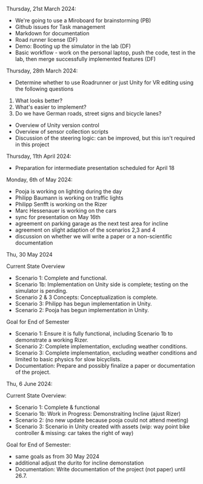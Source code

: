 Thursday, 21st March 2024:
- We're going to use a ⁠Miroboard for brainstorming (PB)
- ⁠Github issues for Task management
- ⁠Markdown for documentation
- ⁠Road runner license (DF)
- Demo: ⁠⁠Booting up the simulator in the lab (DF)
- ⁠⁠Basic workflow - work on the personal laptop, push the code, test in the lab, then merge successfully implemented features (DF)

Thursday, 28th March 2024:
- Determine whether to use Roadrunner or just Unity for VR editing using the following questions
1. ⁠What looks better?
2. ⁠What's easier to implement?
3. ⁠Do we have German roads, street signs and bicycle lanes?
- Overview of Unity version control
- Overview of sensor collection scripts
- Discussion of the steering logic: can be improved, but this isn't required in this project

Thursday, 11th April 2024:
- Preparation for intermediate presentation scheduled for April 18

Monday, 6th of May 2024:
- Pooja is working on lighting during the day
- Philipp Baumann is working on traffic lights
- Philipp Senfft is working on the Rizer
- Marc Hessenauer is working on the cars
- sync for presentation on May 16th
- agreement on parking garage as the next test area for incline
- agreement on slight adaption of the scenarios 2,3 and 4
- discussion on whether we will write a paper or a non-scientific documentation


Thu, 30 May 2024

Current State Overview
- Scenario 1: Complete and functional.
- Scenario 1b: Implementation on Unity side is complete; testing on the simulator is pending.
- Scenario 2 & 3 Concepts: Conceptualization is complete.
- Scenario 3: Philipp has begun implementation in Unity.
- Scenario 2: Pooja has begun implementation in Unity.

Goal for End of Semester
- Scenario 1: Ensure it is fully functional, including Scenario 1b to demonstrate a working Rizer.
- Scenario 2: Complete implementation, excluding weather conditions.
- Scenario 3: Complete implementation, excluding weather conditions and limited to basic physics for slow bicyclists.
- Documentation: Prepare and possibly finalize a paper or documentation of the project.

Thu, 6 June 2024: 

Current State Overview:
- Scenario 1: Complete & functional
- Scenario 1b: Work in Progress: Demonstraiting Incline (ajust Rizer)
- Scenario 2: (no new update because pooja could not attend meeting)
- Scenario 3: Scenario in Unity created with assets (wip: way point bike controller & missing: car takes the right of way)

Goal for End of Semester: 
- same goals as from 30 May 2024
- additional adjust the durito for incline demonstation
- Documentation: Write documentation of the project (not paper) until 26.7. 
